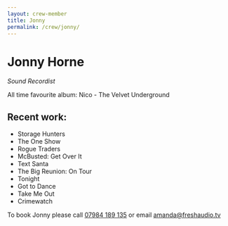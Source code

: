 ```yaml
---
layout: crew-member
title: Jonny
permalink: /crew/jonny/
---
```


# Jonny Horne
_Sound Recordist_

All time favourite album: Nico - The Velvet Underground

## Recent work:
+ Storage Hunters
+ The One Show
+ Rogue Traders
+ McBusted: Get Over It
+ Text Santa
+ The Big Reunion: On Tour
+ Tonight
+ Got to Dance
+ Take Me Out
+ Crimewatch

To book Jonny please call [07984 189 135](tel:+447984189135) or email [amanda@freshaudio.tv](mailto:amanda@freshaudio.tv)